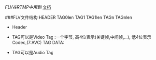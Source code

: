 *FLV在RTMP中用到*
[文档](https://www.adobe.com/content/dam/Adobe/en/devnet/flv/pdfs/video_file_format_spec_v10.pdf)

###FLV文件结构
HEADER
TAG0len
TAG1
TAG1len
TAGn
TAGnlen
* Header
  
* TAG可以是Video Tag
  :一个字节, 高4位表示(关键帧,中间帧,...), 低4位表示Codec,(7:AVC)
  TAG DATA:
* TAG可以是Audio Tag
